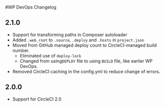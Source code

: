 #WP DevOps Changelog

## 2.1.0
- Support for transforming paths in Composer autoloader
- Added `.web_root` to `.source`, `.deploy` and `.hosts` in `project.json`
- Moved from GitHub managed deploy count to CircleCI-managed build number.
    - Eliminated use of `deploy-lock` 
    - Changed from using`DEPLOY` file to using `BUILD` file, like earlier WP DevOps.
- Removed CircleCI caching in the config.yml to reduce change of errors.     

## 2.0.0
- Support for CircleCI 2.0

 


